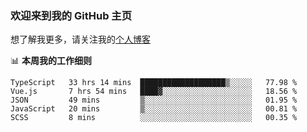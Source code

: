 ### 欢迎来到我的 GitHub 主页

想了解我更多，请关注我的[个人博客](https://leoku.top)


📊 **本周我的工作细则**
<!--START_SECTION:waka-->
```text
TypeScript   33 hrs 14 mins  ███████████████████▒░░░░░   77.98 % 
Vue.js       7 hrs 54 mins   ████▓░░░░░░░░░░░░░░░░░░░░   18.56 % 
JSON         49 mins         ▒░░░░░░░░░░░░░░░░░░░░░░░░   01.95 % 
JavaScript   20 mins         ▒░░░░░░░░░░░░░░░░░░░░░░░░   00.81 % 
SCSS         8 mins          ░░░░░░░░░░░░░░░░░░░░░░░░░   00.35 % 
```
<!--END_SECTION:waka-->
